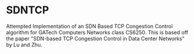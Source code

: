 # SDNTCP
Attempted Implementation of an SDN Based TCP Congestion Control algorithm for GATech Computers Networks class CS6250. This is based off the paper "SDN-based TCP Congestion Control in Data Center Networks" by Lu and Zhu.
